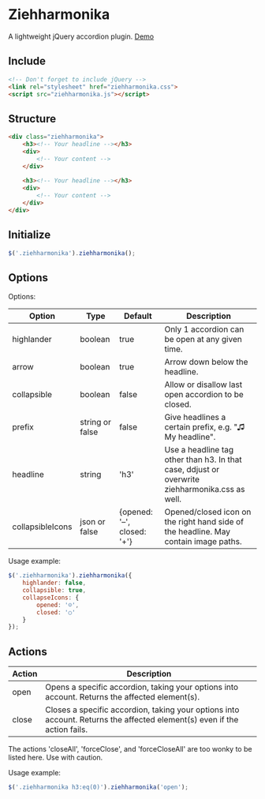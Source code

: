 # Ziehharmonika
A lightweight jQuery accordion plugin. [Demo](http://www.testserver.de/wds_tim/ziehharmonika-demo/)

## Include
```html
<!-- Don't forget to include jQuery -->
<link rel="stylesheet" href="ziehharmonika.css">
<script src="ziehharmonika.js"></script>
```

## Structure
```html
<div class="ziehharmonika">
	<h3><!-- Your headline --></h3>
	<div>
		<!-- Your content -->
	</div>
	
	<h3><!-- Your headline --></h3>
	<div>
		<!-- Your content -->
	</div>
</div>
```

## Initialize
```javascript
$('.ziehharmonika').ziehharmonika();
```

## Options
Options:

|Option|Type|Default|Description|
|---|---|---|---|
|highlander|boolean|true|Only 1 accordion can be open at any given time.|
|arrow|boolean|true|Arrow down below the headline.|
|collapsible|boolean|false|Allow or disallow last open accordion to be closed.|
|prefix|string or false|false|Give headlines a certain prefix, e.g. "♫ My headline".|
|headline|string|'h3'|Use a headline tag other than h3. In that case, ddjust or overwrite ziehharmonika.css as well.|
|collapsibleIcons|json or false|{opened: '&ndash;', closed: '+'}|Opened/closed icon on the right hand side of the headline. May contain image paths.|

Usage example:
```javascript
$('.ziehharmonika').ziehharmonika({
	highlander: false,
	collapsible: true,
	collapseIcons: {
		opened: '☺',
		closed: '○'
	}
});
```
## Actions

|Action|Description|
|---|---|
|open|Opens a specific accordion, taking your options into account. Returns the affected element(s).|
|close|Closes a specific accordion, taking your options into account. Returns the affected element(s) even if the action fails.|

The actions 'closeAll', 'forceClose', and 'forceCloseAll' are too wonky to be listed here. Use with caution.

Usage example:
```javascript
$('.ziehharmonika h3:eq(0)').ziehharmonika('open');
```
